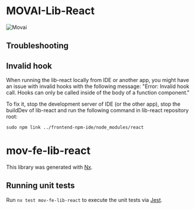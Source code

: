 # MOVAI-Lib-React

![Movai](https://www.mov.ai/wp-content/uploads/2021/06/MOV.AI-logo-3.png)

## Troubleshooting

## Invalid hook

When running the lib-react locally from IDE or another app, you might have an issue with invalid hooks with the following message: "Error: Invalid hook call. Hooks can only be called inside of the body of a function component."

To fix it, stop the development server of IDE (or the other app), stop the buildDev of lib-react and run the following command in lib-react repository root:

`sudo npm link ../frontend-npm-ide/node_modules/react`

# mov-fe-lib-react

This library was generated with [Nx](https://nx.dev).

## Running unit tests

Run `nx test mov-fe-lib-react` to execute the unit tests via [Jest](https://jestjs.io).
